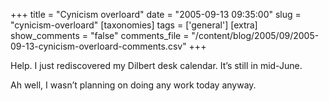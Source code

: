 +++
title = "Cynicism overloard"
date = "2005-09-13 09:35:00"
slug = "cynicism-overloard"
[taxonomies]
tags = ['general']
[extra]
show_comments = "false"
comments_file = "/content/blog/2005/09/2005-09-13-cynicism-overloard-comments.csv"
+++

Help. I just rediscovered my Dilbert desk calendar. It’s still in mid-June.

Ah well, I wasn’t planning on doing any work today anyway.
